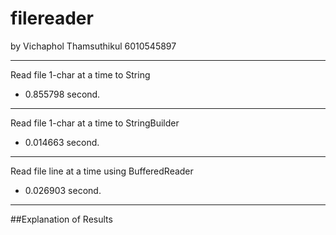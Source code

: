 # filereader
by Vichaphol Thamsuthikul 6010545897

---------------------------------------------------
Read file 1-char at a time to String
- 0.855798 second.
---------------------------------------------------

Read file 1-char at a time to StringBuilder
- 0.014663 second.
---------------------------------------------------

Read file line at a time using BufferedReader
- 0.026903 second.
---------------------------------------------------

##Explanation of Results